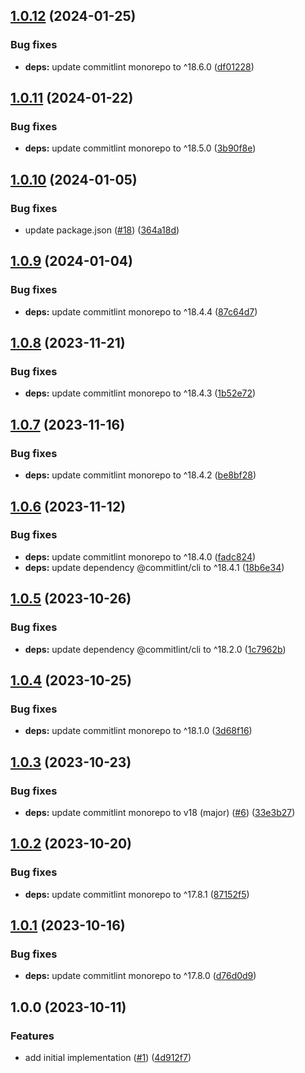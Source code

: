 ## [1.0.12](https://github.com/technology-studio/commitlint/compare/v1.0.11...v1.0.12) (2024-01-25)


### Bug fixes

* **deps:** update commitlint monorepo to ^18.6.0 ([df01228](https://github.com/technology-studio/commitlint/commit/df0122805960f1a39d338a5362dcdc0f85cfde11))

## [1.0.11](https://github.com/technology-studio/commitlint/compare/v1.0.10...v1.0.11) (2024-01-22)


### Bug fixes

* **deps:** update commitlint monorepo to ^18.5.0 ([3b90f8e](https://github.com/technology-studio/commitlint/commit/3b90f8e25338ca83acf7d6068debacb8fdb3b2dc))

## [1.0.10](https://github.com/technology-studio/commitlint/compare/v1.0.9...v1.0.10) (2024-01-05)


### Bug fixes

* update package.json ([#18](https://github.com/technology-studio/commitlint/issues/18)) ([364a18d](https://github.com/technology-studio/commitlint/commit/364a18d29b873917c6a01c9d79509c6edb17c2ca))

## [1.0.9](https://github.com/technology-studio/commitlint/compare/v1.0.8...v1.0.9) (2024-01-04)


### Bug fixes

* **deps:** update commitlint monorepo to ^18.4.4 ([87c64d7](https://github.com/technology-studio/commitlint/commit/87c64d7f0daa90b3643ac0ef829920c2e7e1ae34))

## [1.0.8](https://github.com/technology-studio/commitlint/compare/v1.0.7...v1.0.8) (2023-11-21)


### Bug fixes

* **deps:** update commitlint monorepo to ^18.4.3 ([1b52e72](https://github.com/technology-studio/commitlint/commit/1b52e72331d94c7552ec7ef7027f321ffba1beb3))

## [1.0.7](https://github.com/technology-studio/commitlint/compare/v1.0.6...v1.0.7) (2023-11-16)


### Bug fixes

* **deps:** update commitlint monorepo to ^18.4.2 ([be8bf28](https://github.com/technology-studio/commitlint/commit/be8bf28585981de24c2774fc1b35b04f8e57acaa))

## [1.0.6](https://github.com/technology-studio/commitlint/compare/v1.0.5...v1.0.6) (2023-11-12)


### Bug fixes

* **deps:** update commitlint monorepo to ^18.4.0 ([fadc824](https://github.com/technology-studio/commitlint/commit/fadc824bb608bb759e80a6b5ae6242e456b5c428))
* **deps:** update dependency @commitlint/cli to ^18.4.1 ([18b6e34](https://github.com/technology-studio/commitlint/commit/18b6e34d0b71d55345fcf7bb6761ec05e3727326))

## [1.0.5](https://github.com/technology-studio/commitlint/compare/v1.0.4...v1.0.5) (2023-10-26)


### Bug fixes

* **deps:** update dependency @commitlint/cli to ^18.2.0 ([1c7962b](https://github.com/technology-studio/commitlint/commit/1c7962bd1593635ec95ddce737a233a6a02d62d5))

## [1.0.4](https://github.com/technology-studio/commitlint/compare/v1.0.3...v1.0.4) (2023-10-25)


### Bug fixes

* **deps:** update commitlint monorepo to ^18.1.0 ([3d68f16](https://github.com/technology-studio/commitlint/commit/3d68f1683de3132a43d3418b519cc487f1cd69e5))

## [1.0.3](https://github.com/technology-studio/commitlint/compare/v1.0.2...v1.0.3) (2023-10-23)


### Bug fixes

* **deps:** update commitlint monorepo to v18 (major) ([#6](https://github.com/technology-studio/commitlint/issues/6)) ([33e3b27](https://github.com/technology-studio/commitlint/commit/33e3b27d72ba8f0f0d4a059883c191640836ef72))

## [1.0.2](https://github.com/technology-studio/commitlint/compare/v1.0.1...v1.0.2) (2023-10-20)


### Bug fixes

* **deps:** update commitlint monorepo to ^17.8.1 ([87152f5](https://github.com/technology-studio/commitlint/commit/87152f5944a577f73bf7ebb1a22e2e0dcf44a1e3))

## [1.0.1](https://github.com/technology-studio/commitlint/compare/v1.0.0...v1.0.1) (2023-10-16)


### Bug fixes

* **deps:** update commitlint monorepo to ^17.8.0 ([d76d0d9](https://github.com/technology-studio/commitlint/commit/d76d0d9344f07d45e1c267e8a960a6f750cb2442))

## 1.0.0 (2023-10-11)


### Features

* add initial implementation ([#1](https://github.com/technology-studio/commitlint/issues/1)) ([4d912f7](https://github.com/technology-studio/commitlint/commit/4d912f70e89f2338710b055650ad6234c31779f6))
